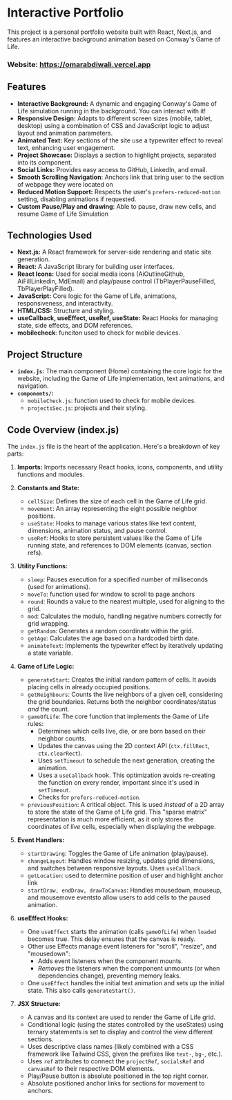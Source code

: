 # Interactive Portfolio

This project is a personal portfolio website built with React, Next.js, and features an interactive background animation based on Conway's Game of Life.

### **Website: https://omarabdiwali.vercel.app**

## Features

*   **Interactive Background:**  A dynamic and engaging Conway's Game of Life simulation running in the background.  You can interact with it!
*   **Responsive Design:** Adapts to different screen sizes (mobile, tablet, desktop) using a combination of CSS and JavaScript logic to adjust layout and animation parameters.
*   **Animated Text:**  Key sections of the site use a typewriter effect to reveal text, enhancing user engagement.
*   **Project Showcase:** Displays a section to highlight projects, separated into its component.
*   **Social Links:**  Provides easy access to GitHub, LinkedIn, and email.
*   **Smooth Scrolling Navigation**: Anchors link that bring user to the section of webpage they were located on
*   **Reduced Motion Support:**  Respects the user's `prefers-reduced-motion` setting, disabling animations if requested.
* **Custom Pause/Play and drawing**: Able to pause, draw new cells, and resume Game of Life Simulation

## Technologies Used

*   **Next.js:**  A React framework for server-side rendering and static site generation.
*   **React:**  A JavaScript library for building user interfaces.
*   **React Icons:**  Used for social media icons (AiOutlineGithub, AiFillLinkedin, MdEmail) and play/pause control (TbPlayerPauseFilled, TbPlayerPlayFilled).
*   **JavaScript:**  Core logic for the Game of Life, animations, responsiveness, and interactivity.
*   **HTML/CSS:**  Structure and styling.
*   **useCallback, useEffect, useRef, useState:** React Hooks for managing state, side effects, and DOM references.
* **mobilecheck**: funciton used to check for mobile devices.

## Project Structure

*   **`index.js`:** The main component (Home) containing the core logic for the website, including the Game of Life implementation, text animations, and navigation.
*   **`components/`:**
    *   `mobileCheck.js`: function used to check for mobile devices.
    *   `projectsSec.js`: projects and their styling.

## Code Overview (index.js)

The `index.js` file is the heart of the application.  Here's a breakdown of key parts:

1.  **Imports:**  Imports necessary React hooks, icons, components, and utility functions and modules.

2.  **Constants and State:**
    *   `cellSize`:  Defines the size of each cell in the Game of Life grid.
    *   `movement`:  An array representing the eight possible neighbor positions.
    *   `useState`:  Hooks to manage various states like text content, dimensions, animation status, and pause control.
    *   `useRef`:  Hooks to store persistent values like the Game of Life running state, and references to DOM elements (canvas, section refs).

3.  **Utility Functions:**
    *   `sleep`:  Pauses execution for a specified number of milliseconds (used for animations).
    *  `moveTo`: function used for window to scroll to page anchors
    *   `round`: Rounds a value to the nearest multiple, used for aligning to the grid.
    *   `mod`:  Calculates the modulo, handling negative numbers correctly for grid wrapping.
    *   `getRandom`:  Generates a random coordinate within the grid.
    *   `getAge`:  Calculates the age based on a hardcoded birth date.
    *   `animateText`:  Implements the typewriter effect by iteratively updating a state variable.

4.  **Game of Life Logic:**
    *   `generateStart`:  Creates the initial random pattern of cells.  It avoids placing cells in already occupied positions.
    *   `getNeighbours`:  Counts the live neighbors of a given cell, considering the grid boundaries.  Returns both the neighbor coordinates/status *and* the count.
    *   `gameOfLife`:  The core function that implements the Game of Life rules:
        *   Determines which cells live, die, or are born based on their neighbor counts.
        *   Updates the canvas using the 2D context API (`ctx.fillRect`, `ctx.clearRect`).
        *   Uses `setTimeout` to schedule the next generation, creating the animation.
        *   Uses a `useCallback` hook. This optimization avoids re-creating the function on every render, important since it's used in `setTimeout`.
        *   Checks for `prefers-reduced-motion`.
    *   `previousPosition`: A critical object. This is used *instead* of a 2D array to store the state of the Game of Life grid. This "sparse matrix" representation is much more efficient, as it only stores the coordinates of *live* cells, especially when displaying the webpage.

5.  **Event Handlers:**
    *   `startDrawing`: Toggles the Game of Life animation (play/pause).
    *   `changeLayout`:  Handles window resizing, updates grid dimensions, and switches between responsive layouts.  Uses `useCallback`.
    *   `getLocation`: used to determine position of user and highlight anchor link
    * `startDraw, endDraw, drawToCanvas`: Handles mousedown, mouseup, and mousemove eventsto allow users to add cells to the paused animation.

6.  **useEffect Hooks:**
    *   One `useEffect` starts the animation (calls `gameOfLife`) when `loaded` becomes true.  This delay ensures that the canvas is ready.
    * Other use Effects manage event listeners for "scroll", "resize", and "mousedown":
        *   Adds event listeners when the component mounts.
        *   *Removes* the listeners when the component unmounts (or when dependencies change), preventing memory leaks.
    *   One `useEffect` handles the initial text animation and sets up the initial state. This also calls `generateStart()`.

7.  **JSX Structure:**
    *   A canvas and its context are used to render the Game of Life grid.
    *   Conditional logic (using the states controlled by the useStates) using ternary statements is set to display and control the view different sections.
    *   Uses descriptive class names (likely combined with a CSS framework like Tailwind CSS, given the prefixes like `text-`, `bg-`, etc.).
    *   Uses `ref` attributes to connect the `projectRef`, `socialsRef` and `canvasRef` to their respective DOM elements.
    *  Play/Pause button is absolute positioned in the top right corner.
    * Absolute positioned anchor links for sections for movement to anchors.
